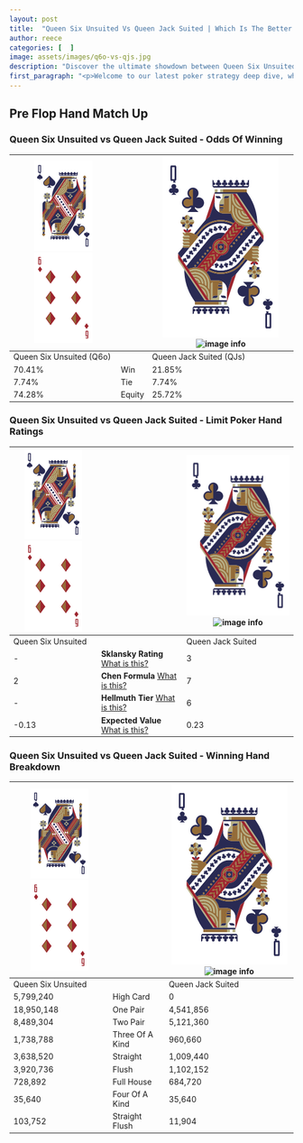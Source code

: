 ```yaml
---
layout: post
title:  "Queen Six Unsuited Vs Queen Jack Suited | Which Is The Better Hand In Poker? A Complete Guide"
author: reece
categories: [  ]
image: assets/images/q6o-vs-qjs.jpg
description: "Discover the ultimate showdown between Queen Six Unsuited and Queen Jack Suited in poker! Uncover the odds, strategies, and scenarios where one hand triumphs over the other. Get ready to up your poker game with this thrilling analysis."
first_paragraph: "<p>Welcome to our latest poker strategy deep dive, where we're pitting two distinct hands against each other in a high-stakes showdown: Queen Six Unsuited vs Queen Jack Suited.</p><p>In the dynamic world of poker, every decision counts, and knowing which hand holds the upper hand is key to your success at the table.</p><p>In this article, we'll dissect these two hands, explore the scenarios where one dominates the other, and equip you with the knowledge to make strategic choices that can tip the odds in your favor.</p><p>Get ready to unravel the intriguing dynamics of these poker hands and elevate your game to new heights.</p>"
---
```




[comment]: # (sp0)

## Pre Flop Hand Match Up

<div class="table hand-ratings" markdown="1"> 



### Queen Six Unsuited vs Queen Jack Suited - Odds Of Winning


    
| ![image info](assets/images/hand1/Q.png) ![image info](assets/images/hand1/6o.png) |  | ![image info](assets/images/hand2/Q.png) ![image info](assets/images/hand2/Js.png) |
| -------- | -------- | -------- |
| Queen Six Unsuited (Q6o) |  | Queen Jack Suited (QJs) |
| 70.41% | Win | 21.85% |
| 7.74% | Tie | 7.74% |
| 74.28% | Equity | 25.72% |




[comment]: # (sp1)



### Queen Six Unsuited vs Queen Jack Suited - Limit Poker Hand Ratings


    
| ![image info](assets/images/hand1/Q.png) ![image info](assets/images/hand1/6o.png) |  | ![image info](assets/images/hand2/Q.png) ![image info](assets/images/hand2/Js.png) |
| -------- | -------- | -------- |
| Queen Six Unsuited |  | Queen Jack Suited |
| - | **Sklansky Rating** [What is this?](/sklansky-rating-explained) | 3 |
| 2 | **Chen Formula** [What is this?](/chen-formula-explained) | 7 |
| - | **Hellmuth Tier** [What is this?](/Hellmuth-tier-explained) | 6 |
| -0.13 | **Expected Value** [What is this?](/expected-value-explained) | 0.23 |




[comment]: # (sp2)



### Queen Six Unsuited vs Queen Jack Suited - Winning Hand Breakdown


    
| ![image info](assets/images/hand1/Q.png) ![image info](assets/images/hand1/6o.png) |  | ![image info](assets/images/hand2/Q.png) ![image info](assets/images/hand2/Js.png) |
| -------- | -------- | -------- |
| Queen Six Unsuited |  | Queen Jack Suited |
| 5,799,240 | High Card | 0 |
| 18,950,148 | One Pair | 4,541,856 |
| 8,489,304 | Two Pair | 5,121,360 |
| 1,738,788 | Three Of A Kind | 960,660 |
| 3,638,520 | Straight | 1,009,440 |
| 3,920,736 | Flush | 1,102,152 |
| 728,892 | Full House | 684,720 |
| 35,640 | Four Of A Kind | 35,640 |
| 103,752 | Straight Flush | 11,904 |




[comment]: # (sp3)



</div>

[comment]: # (sp4)



[comment]: # (sp5)

